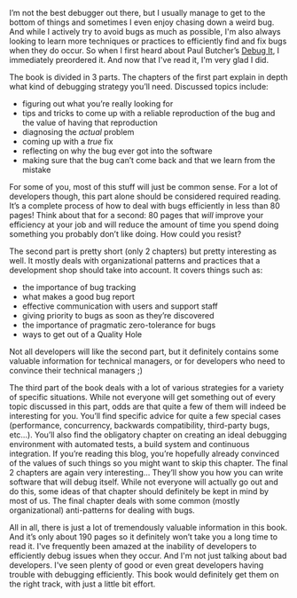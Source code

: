 <p>I’m not the best debugger out there, but I usually manage to get to the bottom of things and sometimes I even enjoy chasing down a weird bug. And while I actively try to avoid bugs as much as possible, I'm also always looking to learn more techniques or practices to efficiently find and fix bugs when they do occur. So when I first heard about Paul Butcher’s <a href="http://www.amazon.com/Debug-Repair-Prevent-Pragmatic-Programmers/dp/193435628X/ref=sr_1_1?ie=UTF8&amp;s=books&amp;qid=1264250644&amp;sr=8-1" target="_blank">Debug It</a>, I immediately preordered it. And now that I've read it, I'm very glad I did.</p>  <p>The book is divided in 3 parts. The chapters of the first part explain in depth what kind of debugging strategy you’ll need. Discussed topics include:</p>  <ul>   <li>figuring out what you’re really looking for </li>    <li>tips and tricks to come up with a reliable reproduction of the bug and the value of having that reproduction </li>    <li>diagnosing the <em>actual</em> problem </li>    <li>coming up with a <em>true</em> fix </li>    <li>reflecting on why the bug ever got into the software</li>    <li>making sure that the bug can’t come back and that we learn from the mistake</li> </ul>  <p>For some of you, most of this stuff will just be common sense. For a lot of developers though, this part alone should be considered required reading. It’s a complete process of how to deal with bugs efficiently in less than 80 pages! Think about that for a second: 80 pages that <em>will</em> improve your efficiency at your job and will reduce the amount of time you spend doing something you probably don’t like doing. How could you resist?</p>  <p>The second part is pretty short (only 2 chapters) but pretty interesting as well. It mostly deals with organizational patterns and practices that a development shop should take into account. It covers things such as:</p>  <ul>   <li>     <div align="left">the importance of bug tracking</div>   </li>    <li>     <div align="left">what makes a good bug report</div>   </li>    <li>     <div align="left">effective communication with users and support staff</div>   </li>    <li>     <div align="left">giving priority to bugs as soon as they’re discovered</div>   </li>    <li>     <div align="left">the importance of pragmatic zero-tolerance for bugs</div>   </li>    <li>     <div align="left">ways to get out of a Quality Hole</div>   </li> </ul>  <p align="left">Not all developers will like the second part, but it definitely contains some valuable information for technical managers, or for developers who need to convince their technical managers ;)</p>  <p align="left">The third part of the book deals with a lot of various strategies for a variety of specific situations. While not everyone will get something out of every topic discussed in this part, odds are that quite a few of them will indeed be interesting for you. You’ll find specific advice for quite a few special cases (performance, concurrency, backwards compatibility, third-party bugs, etc…). You’ll also find the obligatory chapter on creating an ideal debugging environment with automated tests, a build system and continuous integration. If you’re reading this blog, you’re hopefully already convinced of the values of such things so you might want to skip this chapter. The final 2 chapters are again very interesting… They’ll show you how you can write software that will debug itself. While not everyone will actually go out and do this, some ideas of that chapter should definitely be kept in mind by most of us. The final chapter deals with some common (mostly organizational) anti-patterns for dealing with bugs.</p>  <p align="left">All in all, there is just a lot of tremendously valuable information in this book. And it’s only about 190 pages so it definitely won’t take you a long time to read it. I've frequently been amazed at the inability of developers to efficiently debug issues when they occur. And I'm not just talking about bad developers. I've seen plenty of good or even great developers having trouble with debugging efficiently. This book would definitely get them on the right track, with just a little bit effort.</p>